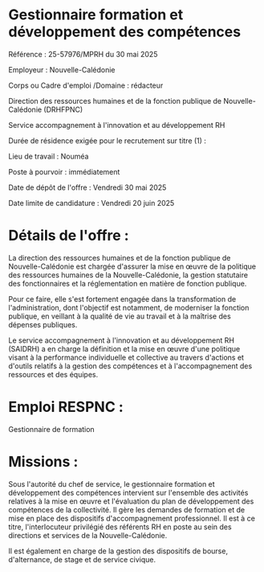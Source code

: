 # Gestionnaire formation et développement des compétences

Référence : 25-57976/MPRH du 30 mai 2025

Employeur : Nouvelle-Calédonie

Corps ou Cadre d'emploi /Domaine : rédacteur

Direction des ressources humaines et de la fonction publique de Nouvelle-Calédonie (DRHFPNC)

Service accompagnement à l'innovation et au développement RH

Durée de résidence exigée pour le recrutement sur titre (1) :

Lieu de travail : Nouméa

Poste à pourvoir : immédiatement

Date de dépôt de l'offre : Vendredi 30 mai 2025

Date limite de candidature : Vendredi 20 juin 2025

# Détails de l'offre :

La direction des ressources humaines et de la fonction publique de Nouvelle-Calédonie est chargée d'assurer la mise en œuvre de la politique des ressources humaines de la Nouvelle-Calédonie, la gestion statutaire des fonctionnaires et la réglementation en matière de fonction publique.

Pour ce faire, elle s'est fortement engagée dans la transformation de l'administration, dont l'objectif est notamment, de moderniser la fonction publique, en veillant à la qualité de vie au travail et à la maîtrise des dépenses publiques.

Le service accompagnement à l'innovation et au développement RH (SAIDRH) a en charge la définition et la mise en œuvre d'une politique visant à la performance individuelle et collective au travers d'actions et d'outils relatifs à la gestion des compétences et à l'accompagnement des ressources et des équipes.

# Emploi RESPNC :

Gestionnaire de formation

# Missions :

Sous l'autorité du chef de service, le gestionnaire formation et développement des compétences intervient sur l'ensemble des activités relatives à la mise en œuvre et l'évaluation du plan de développement des compétences de la collectivité. Il gère les demandes de formation et de mise en place des dispositifs d'accompagnement professionnel. Il est à ce titre, l'interlocuteur privilégié des référents RH en poste au sein des directions et services de la Nouvelle-Calédonie.

Il est également en charge de la gestion des dispositifs de bourse, d'alternance, de stage et de service civique.